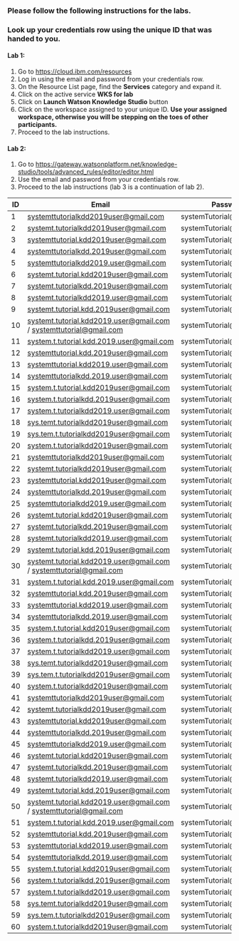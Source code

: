 
### Please follow the following instructions for the labs. 
### Look up your credentials row using the unique ID that was handed to you.

#### Lab 1:

1. Go to https://cloud.ibm.com/resources
2. Log in using the email and password from your credentials row.
3. On the Resource List page, find the **Services** category and expand it.
4. Click on the active service **WKS for lab**
5. Click on **Launch Watson Knowledge Studio** button
6. Click on the workspace assigned to your unique ID. **Use your assigned workspace, otherwise you will be stepping on the toes of other participants.**
7. Proceed to the lab instructions.

#### Lab 2:

1. Go to https://gateway.watsonplatform.net/knowledge-studio/tools/advanced_rules/editor/editor.html
2. Use the email and password from your credentials row.
3. Proceed to the lab instructions (lab 3 is a continuation of lab 2).


| ID 	| Email 	| Password 	| Workspace |
|----	|-------	|----------	| --------- |
| 1   	|systemttutorialkdd2019user@gmail.com        	|systemTutorial@1BMCloud          	|User1  |
| 2   	|systemt.tutorialkdd2019user@gmail.com       	|systemTutorial@2BMCloud          	|User1  |
| 3   	|systemttutorial.kdd2019user@gmail.com       	|systemTutorial@3BMCloud          	|User1  |
| 4   	|systemttutorialkdd.2019user@gmail.com       	|systemTutorial@4BMCloud          	|User1  |
| 5   	|systemttutorialkdd2019.user@gmail.com       	|systemTutorial@5BMCloud          	|User1  |
| 6   	|systemt.tutorial.kdd2019user@gmail.com        	|systemTutorial@6BMCloud          	|User1  |
| 7    	|systemt.tutorialkdd.2019user@gmail.com       	|systemTutorial@7BMCloud          	|User1  |
| 8   	|systemt.tutorialkdd2019.user@gmail.com       	|systemTutorial@8BMCloud          	|User1  |
| 9   	|systemt.tutorial.kdd.2019user@gmail.com       	|systemTutorial@9BMCloud          	|User1  |
| 10   	|systemt.tutorial.kdd2019.user@gmail.com / 	systemttutorial@gmail.com      	|systemTutorial@10BMCloud          	|User1  |
| 11   	|system.t.tutorial.kdd.2019.user@gmail.com       	|systemTutorial@11BMCloud          	|User1  |
| 12   	|systemttutorial.kdd.2019user@gmail.com       	|systemTutorial@12BMCloud          	|User1  |
| 13   	|systemttutorial.kdd2019.user@gmail.com       	|systemTutorial@13BMCloud          	|User1  |
| 14   	|systemttutorialkdd.2019.user@gmail.com       	|systemTutorial@14BMCloud          	|User1  |
| 15   	|system.t.tutorial.kdd2019user@gmail.com       	|systemTutorial@15BMCloud          	|User1  |
| 16   	|system.t.tutorialkdd.2019user@gmail.com       	|systemTutorial@16BMCloud          	|User1  |
| 17   	|system.t.tutorialkdd2019.user@gmail.com       	|systemTutorial@17BMCloud          	|User1  |
| 18   	|sys.temt.tutorialkdd2019user@gmail.com       	|systemTutorial@18BMCloud          	|User1  |
| 19   	|sys.tem.t.tutorialkdd2019user@gmail.com       	|systemTutorial@19BMCloud         	|User1  |
| 20   	|system.t.tutorialkdd2019user@gmail.com       	|systemTutorial@20BMCloud          	|User1  |
| 21   	|systemttutorialkdd2019user@gmail.com        	|systemTutorial@1BMCloud          	|User2  |
| 22   	|systemt.tutorialkdd2019user@gmail.com       	|systemTutorial@2BMCloud          	|User2  |
| 23   	|systemttutorial.kdd2019user@gmail.com       	|systemTutorial@3BMCloud          	|User2  |
| 24   	|systemttutorialkdd.2019user@gmail.com       	|systemTutorial@4BMCloud          	|User2  |
| 25   	|systemttutorialkdd2019.user@gmail.com       	|systemTutorial@5BMCloud          	|User2  |
| 26   	|systemt.tutorial.kdd2019user@gmail.com        	|systemTutorial@6BMCloud          	|User2  |
| 27    	|systemt.tutorialkdd.2019user@gmail.com       	|systemTutorial@7BMCloud          	|User2  |
| 28   	|systemt.tutorialkdd2019.user@gmail.com       	|systemTutorial@8BMCloud          	|User2  |
| 29   	|systemt.tutorial.kdd.2019user@gmail.com       	|systemTutorial@9BMCloud          	|User2  |
| 30   	|systemt.tutorial.kdd2019.user@gmail.com / 	systemttutorial@gmail.com      	|systemTutorial@10BMCloud          	|User2  |
| 31   	|system.t.tutorial.kdd.2019.user@gmail.com       	|systemTutorial@11BMCloud          	|User2  |
| 32   	|systemttutorial.kdd.2019user@gmail.com       	|systemTutorial@12BMCloud          	|User2  |
| 33   	|systemttutorial.kdd2019.user@gmail.com       	|systemTutorial@13BMCloud          	|User2  |
| 34   	|systemttutorialkdd.2019.user@gmail.com       	|systemTutorial@14BMCloud          	|User2  |
| 35   	|system.t.tutorial.kdd2019user@gmail.com       	|systemTutorial@15BMCloud          	|User2  |
| 36   	|system.t.tutorialkdd.2019user@gmail.com       	|systemTutorial@16BMCloud          	|User2  |
| 37   	|system.t.tutorialkdd2019.user@gmail.com       	|systemTutorial@17BMCloud          	|User2  |
| 38   	|sys.temt.tutorialkdd2019user@gmail.com       	|systemTutorial@18BMCloud          	|User2  |
| 39   	|sys.tem.t.tutorialkdd2019user@gmail.com       	|systemTutorial@19BMCloud         	|User2  |
| 40   	|system.t.tutorialkdd2019user@gmail.com       	|systemTutorial@20BMCloud          	|User2  |
| 41   	|systemttutorialkdd2019user@gmail.com        	|systemTutorial@1BMCloud          	|User3  |
| 42   	|systemt.tutorialkdd2019user@gmail.com       	|systemTutorial@2BMCloud          	|User3  |
| 43   	|systemttutorial.kdd2019user@gmail.com       	|systemTutorial@3BMCloud          	|User3  |
| 44   	|systemttutorialkdd.2019user@gmail.com       	|systemTutorial@4BMCloud          	|User3  |
| 45   	|systemttutorialkdd2019.user@gmail.com       	|systemTutorial@5BMCloud          	|User3  |
| 46   	|systemt.tutorial.kdd2019user@gmail.com        	|systemTutorial@6BMCloud          	|User3  |
| 47    	|systemt.tutorialkdd.2019user@gmail.com       	|systemTutorial@7BMCloud          	|User3  |
| 48   	|systemt.tutorialkdd2019.user@gmail.com       	|systemTutorial@8BMCloud          	|User3  |
| 49   	|systemt.tutorial.kdd.2019user@gmail.com       	|systemTutorial@9BMCloud          	|User3  |
| 50   	|systemt.tutorial.kdd2019.user@gmail.com  / 	systemttutorial@gmail.com     	|systemTutorial@10BMCloud          	|User3  |
| 51   	|system.t.tutorial.kdd.2019.user@gmail.com       	|systemTutorial@11BMCloud          	|User3  |
| 52   	|systemttutorial.kdd.2019user@gmail.com       	|systemTutorial@12BMCloud          	|User3  |
| 53   	|systemttutorial.kdd2019.user@gmail.com       	|systemTutorial@13BMCloud          	|User3  |
| 54   	|systemttutorialkdd.2019.user@gmail.com       	|systemTutorial@14BMCloud          	|User3  |
| 55   	|system.t.tutorial.kdd2019user@gmail.com       	|systemTutorial@15BMCloud          	|User3  |
| 56   	|system.t.tutorialkdd.2019user@gmail.com       	|systemTutorial@16BMCloud          	|User3  |
| 57   	|system.t.tutorialkdd2019.user@gmail.com       	|systemTutorial@17BMCloud          	|User3  |
| 58   	|sys.temt.tutorialkdd2019user@gmail.com       	|systemTutorial@18BMCloud          	|User3  |
| 59   	|sys.tem.t.tutorialkdd2019user@gmail.com       	|systemTutorial@19BMCloud         	|User3  |
| 60   	|system.t.tutorialkdd2019user@gmail.com       	|systemTutorial@20BMCloud          	|User3  |
